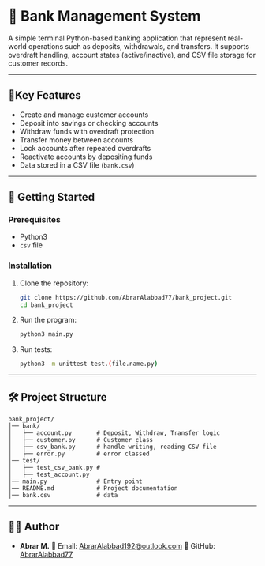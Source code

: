 # 🏦 Bank Management System

A simple terminal Python-based banking application that represent real-world operations such as deposits, withdrawals, and transfers.
It supports overdraft handling, account states (active/inactive), and CSV file storage for customer records.

---

## 📌Key Features

* Create and manage customer accounts
* Deposit into savings or checking accounts
* Withdraw funds with overdraft protection
* Transfer money between accounts
* Lock accounts after repeated overdrafts
* Reactivate accounts by depositing funds
* Data stored in a CSV file (`bank.csv`)

---

## 🚀 Getting Started

### Prerequisites

* Python3
* `csv` file

### Installation

1. Clone the repository:

   ```bash
   git clone https://github.com/AbrarAlabbad77/bank_project.git
   cd bank_project
   ```

2. Run the program:

   ```bash
   python3 main.py
   ```

3. Run tests:

   ```bash
   python3 -m unittest test.(file.name.py)

   ```

---

## 🛠️ Project Structure

```
bank_project/
│── bank/
│   ├── account.py       # Deposit, Withdraw, Transfer logic
│   ├── customer.py      # Customer class
│   ├── csv_bank.py      # handle writing, reading CSV file 
│   ├── error.py         # error classed 
│── test/
│   ├── test_csv_bank.py # 
│   ├── test_account.py 
│── main.py              # Entry point
│── README.md            # Project documentation
│── bank.csv             # data
```

---


## 👩‍💻 Author

* **Abrar M.**
  📧 Email: [AbrarAlabbad192@outlook.com](mailto:your-email@example.com)
  🔗 GitHub: [AbrarAlabbad77](https://github.com/AbrarAlabbad77)
